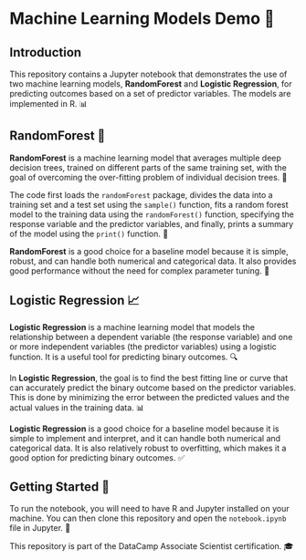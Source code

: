 # Machine Learning Models Demo 🤖

## Introduction
This repository contains a Jupyter notebook that demonstrates the use of two machine learning models, **RandomForest** and **Logistic Regression**, for predicting outcomes based on a set of predictor variables. The models are implemented in R. 📊

## RandomForest 🌳
**RandomForest** is a machine learning model that averages multiple deep decision trees, trained on different parts of the same training set, with the goal of overcoming the over-fitting problem of individual decision trees. 🌲

The code first loads the `randomForest` package, divides the data into a training set and a test set using the `sample()` function, fits a random forest model to the training data using the `randomForest()` function, specifying the response variable and the predictor variables, and finally, prints a summary of the model using the `print()` function. 📝

**RandomForest** is a good choice for a baseline model because it is simple, robust, and can handle both numerical and categorical data. It also provides good performance without the need for complex parameter tuning. 🎯

## Logistic Regression 📈
**Logistic Regression** is a machine learning model that models the relationship between a dependent variable (the response variable) and one or more independent variables (the predictor variables) using a logistic function. It is a useful tool for predicting binary outcomes. 🔍

In **Logistic Regression**, the goal is to find the best fitting line or curve that can accurately predict the binary outcome based on the predictor variables. This is done by minimizing the error between the predicted values and the actual values in the training data. 📊

**Logistic Regression** is a good choice for a baseline model because it is simple to implement and interpret, and it can handle both numerical and categorical data. It is also relatively robust to overfitting, which makes it a good option for predicting binary outcomes. ✅

## Getting Started 🚀
To run the notebook, you will need to have R and Jupyter installed on your machine. You can then clone this repository and open the `notebook.ipynb` file in Jupyter. 📑

This repository is part of the DataCamp Associate Scientist certification. 🎓
